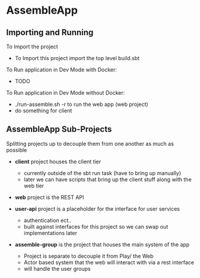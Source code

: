 # AssembleApp

## Importing and Running
To Import the project
* To Import this project import the top level build.sbt


To Run application in Dev Mode with Docker:
* TODO

To Run application in Dev Mode without Docker:
* ./run-assemble.sh -r to run the web app (web project)
* do something for client


## AssembleApp Sub-Projects
Splitting projects up to decouple them from one another as much as possible
* <b>client</b> project houses the client tier
    * currently outside of the sbt run task (have to bring up manually)
    * later we can have scripts that bring up the client stuff along with the web tier
* <b>web</b> project is the REST API

* <b>user-api</b> project is a placeholder for the interface for user services
    * authentication ect..
    * built against interfaces for this project so we can swap out implementations later
    
   
* <b>assemble-group</b> is the project that houses the main system of the app

    * Project is separate to decouple it from Play/ the Web
    * Actor based system that the web will interact with via a rest interface
    * will handle the user groups

